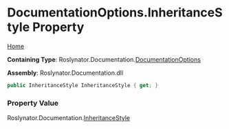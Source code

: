 <a name="_top"></a>

# DocumentationOptions\.InheritanceStyle Property

[Home](../../../../README.md#_top)

**Containing Type**: Roslynator\.Documentation\.[DocumentationOptions](../README.md#_top)

**Assembly**: Roslynator\.Documentation\.dll

```csharp
public InheritanceStyle InheritanceStyle { get; }
```

### Property Value

Roslynator\.Documentation\.[InheritanceStyle](../../InheritanceStyle/README.md#_top)

